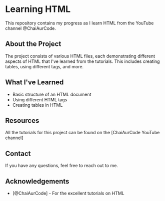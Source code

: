 # Learning HTML

This repository contains my progress as I learn HTML from the YouTube channel @ChaiAurCode. 

## About the Project

The project consists of various HTML files, each demonstrating different aspects of HTML that I've learned from the tutorials. This includes creating tables, using different tags, and more.

## What I've Learned

- Basic structure of an HTML document
- Using different HTML tags
- Creating tables in HTML

## Resources

All the tutorials for this project can be found on the [ChaiAurCode YouTube channel]

## Contact

If you have any questions, feel free to reach out to me.

## Acknowledgements

- [@ChaiAurCode] - For the excellent tutorials on HTML